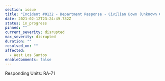 ```yaml
---
section: issue
title: "Incident #0132 - Department Response - Civilian Down (Unknown Causes)"
date: 2021-02-12T23:24:49.782Z
status: in_progress
pinned: ""
current_severity: disrupted
max_severity: disrupted
duration: ""
resolved_on: ""
affected:
  - West Los Santos
enableComments: false
---
```

Responding Units: RA-71